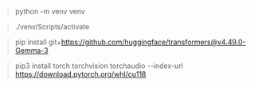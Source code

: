 > python -m venv venv

> ./venv/Scripts/activate

> pip install git+https://github.com/huggingface/transformers@v4.49.0-Gemma-3

> pip3 install torch torchvision torchaudio --index-url https://download.pytorch.org/whl/cu118

